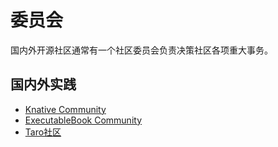 # 委员会

国内外开源社区通常有一个社区委员会负责决策社区各项重大事务。

## 国内外实践

- [Knative Community](https://github.com/knative/community/blob/main/STEERING-COMMITTEE.md)
- [ExecutableBook Community](https://compass.executablebooks.org/en/latest/team/structure.html#structure-steering-council)
- [Taro社区](https://docs.taro.zone/docs/team/role-committee)
